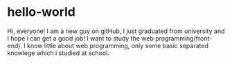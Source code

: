# hello-world

Hi, everyone!
I am a new guy on gitHub, I just graduated from university and I hope i can get a good job!
I want to study the web programming(front-end).
I know little about web programming, only some basic separated knowlege which i studied at school.
